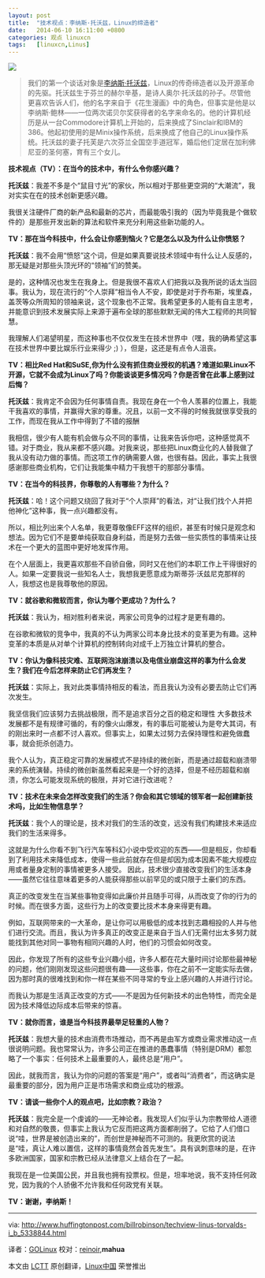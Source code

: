 ```yaml
---
layout: post
title:	"技术视点：李纳斯·托沃兹，Linux的缔造者"
date:	2014-06-10 16:11:00 +0800 
categories:	观点 linuxcn 
tags:	[linuxcn,Linus]
---
```



![](/Asserts/Images//attachment/album/201406/10/161143bdd09od9i1iddd72.jpg)



> 
> 我们的第一个谈话对象是[李纳斯·托沃兹](http://en.wikipedia.org/wiki/Linus_Torvalds)，Linux的传奇缔造者以及开源革命的先驱。托沃兹生于芬兰的赫尔辛基，是诗人奥尔·托沃兹的孙子。尽管他更喜欢告诉人们，他的名字来自于《花生漫画》中的角色，但事实是他是以李纳斯·鲍林——一位两次诺贝尔奖获得者的名字来命名的。他的计算机经历是从一台Commodore计算机上开始的，后来换成了Sinclair和IBM的386。他起初使用的是Minix操作系统，后来换成了他自己的Linux操作系统。托沃兹的妻子托芙是六次芬兰全国空手道冠军，婚后他们定居在加利佛尼亚的圣何塞，育有三个女儿。
> 
> 
> 


**技术视点（TV）：在当今的技术中，有什么令你感兴趣？**


**托沃兹**：我差不多是个“鼠目寸光”的家伙，所以相对于那些更空洞的“大潮流”，我对实实在在的技术创新更感兴趣。


我很关注硬件厂商的新产品和最新的芯片，而最能吸引我的（因为毕竟我是个做软件的）是那些开发出新的算法和软件来充分利用这些新功能的人。


**TV：那在当今科技中，什么会让你感到恼火？它是怎么以及为什么让你愤怒？**


**托沃兹**：我不会用“愤怒”这个词，但是如果真要说技术领域中有什么让人反感的，那无疑是对那些头顶光环的“领袖”们的赞美。


是的，这种情况也发生在我身上。但是我很不喜欢人们把我以及我所说的话太当回事。我认为，现在流行的“个人崇拜”相当令人不安，即使是对于乔布斯，埃里森，盖茨等众所周知的领袖来说，这个现象也不正常。我希望更多的人能有自主思考，并能意识到技术发展实际上来源于遍布全球的那些默默无闻的伟大工程师的共同智慧。


我理解人们渴望明星，而这种事也不仅仅发生在技术世界中（嘿，我的确希望这事在技术世界中要比娱乐行业来得少 ;) ），但是，这还是有点令人沮丧。


**TV：相比Red Hat和SuSE,你为什么没有抓住商业授权的机遇？难道如果Linux不开源，它就不会成为Linux了吗？你能谈谈更多情况吗？你是否曾在此事上感到过后悔？**


**托沃兹**：我肯定不会因为任何事情自责。我现在身在一个令人羡慕的位置上，我能干我喜欢的事情，并赢得大家的尊重。况且，以前一文不得的时候我就很享受我的工作，而现在我从工作中得到了不错的报酬


我相信，很少有人能有机会做与众不同的事情，让我来告诉你吧，这种感觉真不错。对于商业，我从来都不感兴趣。对我来说，那些把Linux商业化的人替我做了我从没有动力做的事情。而这项工作的确需要人做，也很有益。因此，事实上我很感谢那些商业机构，它们让我能集中精力干我想干的那部分事情。


**TV：在当今的科技界，你尊敬的人有哪些？为什么？**


**托沃兹**：哈！这个问题又绕回了我对于“个人崇拜”的看法，对“让我们找个人并把他神化”这种事，我一点兴趣都没有。


所以，相比列出来个人名单，我更尊敬像EFF这样的组织，甚至有时候只是观念和想法。因为它们不是要单纯获取自身利益，而是努力去做一些实质性的事情来让技术在一个更大的蓝图中更好地发挥作用。


在个人层面上，我更喜欢那些不自骄自傲，同时又在他们的本职工作上干得很好的人。如果一定要我说一些知名人士，我想我更愿意成为斯蒂芬·沃兹尼克那样的人，我想这也是我尊敬他的原因。


**TV：就谷歌和微软而言，你认为哪个更成功？为什么？**


**托沃兹**：我认为，相对胜利者来说，两家公司竞争的过程才是更有趣的。


在谷歌和微软的竞争中，我真的不认为两家公司本身比技术的变革更为有趣。这种变革的本质是从对单个计算机的控制转向对成千上万独立计算机的整合。


**TV：你认为像科技灾难、互联网泡沫崩溃以及电信业崩盘这样的事为什么会发生？我们在今后怎样来防止它们再发生？**


**托沃兹**：实际上，我对此类事情持相反的看法，而且我认为没有必要去防止它们再次发生。


我坚信我们应该努力去挑战极限，而不是追求百分之百的稳定和理性 大多数技术发展都不是有规律可循的，有的像火山爆发，有的事后可能被认为是夸大其词，有的刚出来时一点都不讨人喜欢。但事实上，如果太过努力去保持理性和避免做蠢事，就会扼杀创造力。


我个人认为，真正稳定可靠的发展模式不是持续的微创新，而是通过超载和崩溃带来的系统演替。持续的微创新虽然看起来是一个好的选择，但是不经历超载和崩溃，你怎么可能发现系统的极限，并对它进行改进呢？


**TV：技术在未来会怎样改变我们的生活？你会和其它领域的领军者一起创建新技术吗，比如生物信息学？**


**托沃兹**：我个人的理论是，技术对我们的生活的改变，远没有我们构建技术来适应我们的生活来得多。


这就是为什么你看不到飞行汽车等科幻小说中受欢迎的东西——但是相反，你却看到了利用技术来降低成本，使得一些此前就存在但是却因为成本因素不能大规模应用或者量身定制的事情被更多人接受。 因此，技术很少直接改变我们的生活本身——虽然它往往意味着更多的人能获得那些以前罕见的或只限于土豪们的东西。


真正的改变发生在当某些事物变得如此廉价并且随手可得，从而改变了你的行为的时候。而在很多方面，这些行为上的改变要比技术本身来得更有趣。


例如，互联网带来的一大革命，是让你可以用极低的成本找到志趣相投的人并与他们进行交流。而且，我认为许多真正的改变正是来自于当人们无需付出太多努力就能找到其他对同一事物有相同兴趣的人时，他们的习惯会如何改变。


因此，你发现了所有的这些专业兴趣小组，许多人都在花大量时间讨论那些最神秘的问题，他们刚刚发现这些问题很有趣——这些事，你在之前不一定能实际去做，因为那时真的很难找到和你一样在某些不同寻常的专业上感兴趣的人并进行讨论。


而我认为那是生活真正改变的方式——不是因为任何新技术的出色特性，而完全是因为技术降低边际成本后带来的惊喜。


**TV：就你而言，谁是当今科技界最举足轻重的人物？**


**托沃兹**：我想大量的技术由消费市场推动，而不再是由军方或商业需求推动这一点很说明问题。我也常常认为，许多公司正在推进的愚蠢事情（特别是DRM）都忽略了一个事实：任何技术上最重要的人，最终总是“用户”。


因此，就我而言，我认为你的问题的答案是“用户”，或者叫“消费者”，而这确实是最重要的部分，因为用户正是市场需求和商业成功的根源。


**TV：请谈一些你个人的观点吧，比如宗教？政治？**


**托沃兹**：我完全是一个虔诚的——无神论者。我发现人们似乎认为宗教带给人道德和对自然的敬畏，但事实上我认为它反而把这两方面都削弱了。它给了人们借口说“哇，世界是被创造出来的”，而创世是神秘而不可测的。我更欣赏的说法是“哇，真让人难以置信，这样的事情竟然会首先发生”。具有讽刺意味的是，在许多欧洲国家，国家和宗教已经从法律意义上结合在了一起。


我现在是一位美国公民，并且我也拥有投票权。但是，坦率地说，我不支持任何政党，因为我的个人骄傲不允许我和任何政党有关联。


**TV：谢谢，李纳斯！**




---


via: <http://www.huffingtonpost.com/billrobinson/techview-linus-torvalds-i_b_5338844.html>


译者：[GOLinux](https://github.com/GOLinux) 校对：[reinoir](https://github.com/reinoir),**mahua**


本文由 [LCTT](https://github.com/LCTT/TranslateProject) 原创翻译，[Linux中国](http://linux.cn/) 荣誉推出
